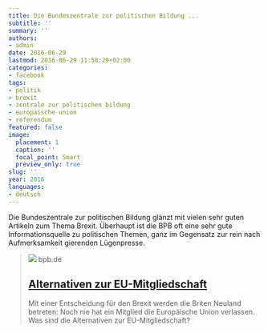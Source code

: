 ```yaml
---
title: Die Bundeszentrale zur politischen Bildung ...
subtitle: ''
summary: ''
authors:
- admin
date: 2016-06-29
lastmod: 2016-06-29 11:58:29+02:00
categories:
- facebook
tags:
- politik
- brexit
- zentrale zur politischen bildung
- europäische union
- referendum
featured: false
image:
  placement: 1
  caption: ''
  focal_point: Smart
  preview_only: true
slug: ''
year: 2016
languages:
- deutsch
---
```


Die Bundeszentrale zur politischen Bildung glänzt mit vielen sehr guten Artikeln zum Thema Brexit. Überhaupt ist die BPB oft eine sehr gute Informationsquelle zu politischen Themen, ganz im Gegensatz zur rein nach Aufmerksamkeit gierenden Lügenpresse.
> [![](https://www.bpb.de/cache/images/8/228998_teaser_3x2_800.jpg?8DDD3)](http://www.bpb.de/internationales/europa/brexit/228813/alternativen-zur-eu)
> bpb.de
> ## [Alternativen zur EU-Mitgliedschaft](http://www.bpb.de/internationales/europa/brexit/228813/alternativen-zur-eu)
>
>Mit einer Entscheidung für den Brexit werden die Briten Neuland betreten: Noch nie hat ein Mitglied die Europäische Union verlassen. Was sind die Alternativen zur EU-Mitgliedschaft?